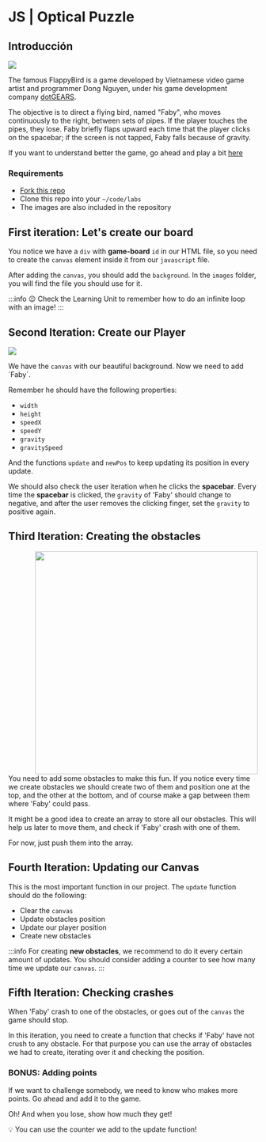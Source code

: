 # JS | Optical Puzzle

## Introducción

![](https://s3-eu-west-1.amazonaws.com/ih-materials/uploads/upload_6706fdbfdce80220b94fc6c04e2c990d.jpg)

The famous FlappyBird is a game developed by Vietnamese video game artist and programmer Dong Nguyen, under his game development company [dotGEARS](https://en.wikipedia.org/wiki/DotGEARS).

The objective is to direct a flying bird, named "Faby", who moves continuously to the right, between sets of pipes. If the player touches the pipes, they lose. Faby briefly flaps upward each time that the player clicks on the spacebar; if the screen is not tapped, Faby falls because of gravity.

If you want to understand better the game, go ahead and play a bit [here](http://flappybird.io/)

### Requirements

- [Fork this repo]()
- Clone this repo into your `~/code/labs`
- The images are also included in the repository

## First iteration: Let's create our board

You notice we have a `div` with **game-board** `id` in our HTML file, so you need to create the `canvas` element inside it from our `javascript` file.

After adding the `canvas`, you should add the `background`. In the `images` folder, you will find the file you should use for it.

:::info
:wink: Check the Learning Unit to remember how to do an infinite loop with an image!
:::


## Second Iteration: Create our Player

![](https://s3-eu-west-1.amazonaws.com/ih-materials/uploads/upload_5279ab3427a72a2fbf77cbc9e2b32664.png)

We have the `canvas` with our beautiful background. Now we need to add ´Faby´.

Remember he should have the following properties:

- `width`
- `height`
- `speedX`
- `speedY`
- `gravity`
- `gravitySpeed`

And the functions `update` and `newPos` to keep updating its position in every update.

We should also check the user iteration when he clicks the **spacebar**. Every time the **spacebar** is clicked, the `gravity` of 'Faby' should change to negative, and after the user removes the clicking finger, set the `gravity` to positive again.

## Third Iteration: Creating the obstacles

<img src="https://s3-eu-west-1.amazonaws.com/ih-materials/uploads/upload_032b5d79ab1c7412e747473b679f0b59.png" alt="" style="width:450px; float:right; margin-left: 50px"/>

You need to add some obstacles to make this fun. If you notice every time we create obstacles we should create two of them and position one at the top, and the other at the bottom, and of course make a gap between them where 'Faby' could pass.

It might be a good idea to create an array to store all our obstacles. This will help us later to move them, and check if 'Faby' crash with one of them.

For now, just push them into the array.

## Fourth Iteration: Updating our Canvas

This is the most important function in our project. The `update` function should do the following:

- Clear the `canvas`
- Update obstacles position
- Update our player position
- Create new obstacles

:::info
For creating **new obstacles**, we recommend to do it every certain amount of updates. You should consider adding a counter to see how many time we update our `canvas`.
:::

## Fifth Iteration: Checking crashes

When 'Faby' crash to one of the obstacles, or goes out of the `canvas` the game should stop.

In this iteration, you need to create a function that checks if 'Faby' have not crush to any obstacle. For that purpose you can use the array of obstacles we had to create, iterating over it and checking the position.

### BONUS: Adding points

If we want to challenge somebody, we need to know who makes more points. Go ahead and add it to the game.

Oh! And when you lose, show how much they get!

:bulb: You can use the counter we add to the update function!
